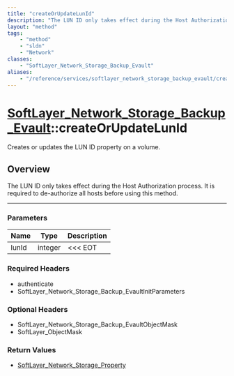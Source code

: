 ```yaml
---
title: "createOrUpdateLunId"
description: "The LUN ID only takes effect during the Host Authorization process. It is required to de-authorize all hosts before usin... "
layout: "method"
tags:
    - "method"
    - "sldn"
    - "Network"
classes:
    - "SoftLayer_Network_Storage_Backup_Evault"
aliases:
    - "/reference/services/softlayer_network_storage_backup_evault/createOrUpdateLunId"
---
```

# [SoftLayer_Network_Storage_Backup_Evault](/reference/services/SoftLayer_Network_Storage_Backup_Evault)::createOrUpdateLunId


Creates or updates the LUN ID property on a volume.


## Overview 
The LUN ID only takes effect during the Host Authorization process. It is required to de-authorize all hosts before using this method. 

-----

### Parameters 
|Name | Type | Description |
| --- | --- | --- |
|lunId| integer| <<< EOT|


### Required Headers
* authenticate
* SoftLayer_Network_Storage_Backup_EvaultInitParameters


### Optional Headers
* SoftLayer_Network_Storage_Backup_EvaultObjectMask
* SoftLayer_ObjectMask

### Return Values
* <a href='/reference/datatypes/SoftLayer_Network_Storage_Property'>SoftLayer_Network_Storage_Property </a>




